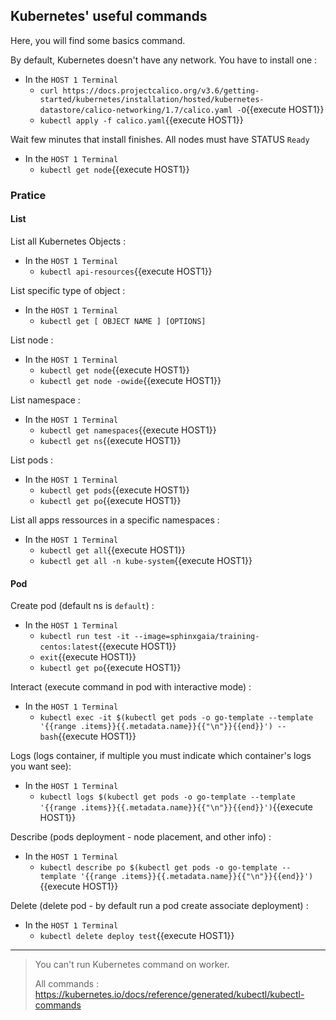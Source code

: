 ## Kubernetes' useful commands

Here, you will find some basics command.

By default, Kubernetes doesn't have any network. You have to install one :
- In the `HOST 1 Terminal`
  - `curl https://docs.projectcalico.org/v3.6/getting-started/kubernetes/installation/hosted/kubernetes-datastore/calico-networking/1.7/calico.yaml -O`{{execute HOST1}}
  - `kubectl apply -f calico.yaml`{{execute HOST1}}

Wait few minutes that install finishes. All nodes must have STATUS `Ready`
- In the `HOST 1 Terminal`
  - `kubectl get node`{{execute HOST1}}

### Pratice

#### List

List all Kubernetes Objects :
- In the `HOST 1 Terminal`
  - `kubectl api-resources`{{execute HOST1}}

List specific type of object :
- In the `HOST 1 Terminal`
  - `kubectl get [ OBJECT NAME ] [OPTIONS]`

List node :
- In the `HOST 1 Terminal`
  - `kubectl get node`{{execute HOST1}}
  - `kubectl get node -owide`{{execute HOST1}}
  
List namespace :
- In the `HOST 1 Terminal`
  - `kubectl get namespaces`{{execute HOST1}}
  - `kubectl get ns`{{execute HOST1}}
  
List pods :
- In the `HOST 1 Terminal`
  - `kubectl get pods`{{execute HOST1}}
  - `kubectl get po`{{execute HOST1}}
  
List all apps ressources in a specific namespaces :
- In the `HOST 1 Terminal`
  - `kubectl get all`{{execute HOST1}}
  - `kubectl get all -n kube-system`{{execute HOST1}}


#### Pod

Create pod (default ns is `default`) :
- In the `HOST 1 Terminal`
  - `kubectl run test -it --image=sphinxgaia/training-centos:latest`{{execute HOST1}}
  - `exit`{{execute HOST1}}
  - `kubectl get po`{{execute HOST1}}

Interact (execute command in pod with interactive mode) :
- In the `HOST 1 Terminal`
  - `kubectl exec -it $(kubectl get pods -o go-template --template '{{range .items}}{{.metadata.name}}{{"\n"}}{{end}}') -- bash`{{execute HOST1}}

Logs (logs container, if multiple you must indicate which container's logs you want see):
- In the `HOST 1 Terminal`
  - `kubectl logs $(kubectl get pods -o go-template --template '{{range .items}}{{.metadata.name}}{{"\n"}}{{end}}')`{{execute HOST1}}

Describe (pods deployment - node placement, and other info) :
- In the `HOST 1 Terminal`
  - `kubectl describe po $(kubectl get pods -o go-template --template '{{range .items}}{{.metadata.name}}{{"\n"}}{{end}}')`{{execute HOST1}}
  
Delete (delete pod - by default run a pod create associate deployment) :
- In the `HOST 1 Terminal`
  - `kubectl delete deploy test`{{execute HOST1}}

---

> You can't run Kubernetes command on worker.
> 
> All commands : https://kubernetes.io/docs/reference/generated/kubectl/kubectl-commands
